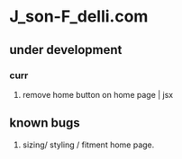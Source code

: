 # J_son-F_delli.com

## under development
### curr
1. remove home button on home page | jsx


## known bugs
1. sizing/ styling / fitment home page.
